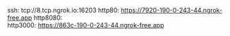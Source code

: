 ssh: tcp://8.tcp.ngrok.io:16203 
http80: https://7920-190-0-243-44.ngrok-free.app 
http8080:  
http3000: https://863c-190-0-243-44.ngrok-free.app 
